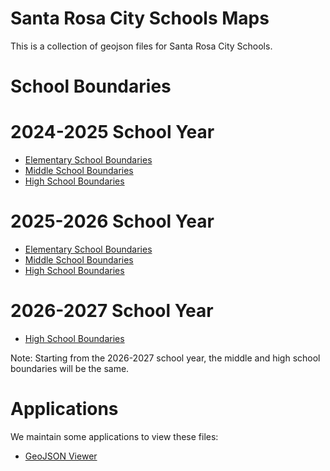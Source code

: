 # Santa Rosa City Schools Maps

This is a collection of geojson files for Santa Rosa City Schools.

# School Boundaries

# 2024-2025 School Year

- [Elementary School Boundaries](https://santa-rosa-city-schools.github.io/maps/viewer.html?url=https%3A%2F%2Fraw.githubusercontent.com%2FSanta-Rosa-City-Schools%2Fmaps%2Frefs%2Fheads%2Fmain%2FSchool%2520Boundaries%2FUp%2520to%25202024-2025%2FSingle%2520Files%2FElementary%2520Schools%2520-%2520No%2520Feeders.geojson)
- [Middle School Boundaries](https://santa-rosa-city-schools.github.io/maps/viewer.html?url=https%3A%2F%2Fraw.githubusercontent.com%2FSanta-Rosa-City-Schools%2Fmaps%2Frefs%2Fheads%2Fmain%2FSchool%2520Boundaries%2FUp%2520to%25202024-2025%2FSingle%2520Files%2FMiddle%2520Schools.geojson)
- [High School Boundaries](https://santa-rosa-city-schools.github.io/maps/viewer.html?url=https%3A%2F%2Fraw.githubusercontent.com%2FSanta-Rosa-City-Schools%2Fmaps%2Frefs%2Fheads%2Fmain%2FSchool%2520Boundaries%2FUp%2520to%25202024-2025%2FSingle%2520Files%2FHigh%2520Schools.geojson)

# 2025-2026 School Year

- [Elementary School Boundaries](https://santa-rosa-city-schools.github.io/maps/viewer.html?url=https%3A%2F%2Fraw.githubusercontent.com%2FSanta-Rosa-City-Schools%2Fmaps%2Frefs%2Fheads%2Fmain%2FSchool%2520Boundaries%2F2025-2026%2FElementary.geojson)
- [Middle School Boundaries](https://santa-rosa-city-schools.github.io/maps/viewer.html?url=https%3A%2F%2Fraw.githubusercontent.com%2FSanta-Rosa-City-Schools%2Fmaps%2Frefs%2Fheads%2Fmain%2FSchool%2520Boundaries%2F2025-2026%2FMiddle.geojson)
- [High School Boundaries](https://santa-rosa-city-schools.github.io/maps/viewer.html?url=https%3A%2F%2Fraw.githubusercontent.com%2FSanta-Rosa-City-Schools%2Fmaps%2Frefs%2Fheads%2Fmain%2FSchool%2520Boundaries%2F2025-2026%2FHigh.geojson)

# 2026-2027 School Year
- [High School Boundaries](https://santa-rosa-city-schools.github.io/maps/viewer.html?url=https%3A%2F%2Fraw.githubusercontent.com%2FSanta-Rosa-City-Schools%2Fmaps%2Frefs%2Fheads%2Fmain%2FSchool%2520Boundaries%2F2026-2027%2FSecondary.geojson)

Note: Starting from the 2026-2027 school year, the middle and high school boundaries will be the same.

# Applications

We maintain some applications to view these files:

- [GeoJSON Viewer](https://santa-rosa-city-schools.github.io/maps/viewer.html)
